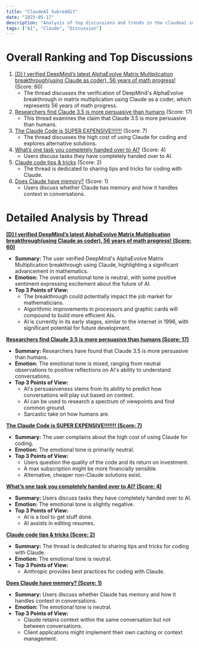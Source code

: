 ```yaml
---
title: "ClaudeAI Subreddit"
date: "2025-05-17"
description: "Analysis of top discussions and trends in the claudeai subreddit"
tags: ["AI", "Claude", "Discussion"]
---
```


# Overall Ranking and Top Discussions
1.  [[D] I verified DeepMind’s latest AlphaEvolve Matrix Multiplication breakthrough(using Claude as coder), 56 years of math progress!](https://www.reddit.com/r/ClaudeAI/comments/1koxiq0/i_verified_deepminds_latest_alphaevolve_matrix/) (Score: 60)
    * The thread discusses the verification of DeepMind's AlphaEvolve breakthrough in matrix multiplication using Claude as a coder, which represents 56 years of math progress.
2.  [Researchers find Claude 3.5 is more persuasive than humans](https://i.redd.it/qgnffy21ld1f1.png) (Score: 17)
    * This thread examines the claim that Claude 3.5 is more persuasive than humans.
3.  [The Claude Code is SUPER EXPENSIVE!!!!!!!](https://www.reddit.com/r/ClaudeAI/comments/1kp0gff/the_claude_code_is_super_expensive/) (Score: 7)
    * The thread discusses the high cost of using Claude for coding and explores alternative solutions.
4.  [What’s one task you completely handed over to AI?](https://www.reddit.com/r/ClaudeAI/comments/1kp1g7o/whats_one_task_you_completely_handed_over_to_ai/) (Score: 4)
    * Users discuss tasks they have completely handed over to AI.
5.  [Claude code tips & tricks](https://www.reddit.com/r/ClaudeAI/comments/1koygqs/claude_code_tips_tricks/) (Score: 2)
    * The thread is dedicated to sharing tips and tricks for coding with Claude.
6.  [Does Claude have memory?](https://www.reddit.com/r/ClaudeAI/comments/1koyssu/does_claude_have_memory/) (Score: 1)
    * Users discuss whether Claude has memory and how it handles context in conversations.

# Detailed Analysis by Thread
**[[D] I verified DeepMind’s latest AlphaEvolve Matrix Multiplication breakthrough(using Claude as coder), 56 years of math progress! (Score: 60)](https://www.reddit.com/r/ClaudeAI/comments/1koxiq0/i_verified_deepminds_latest_alphaevolve_matrix/)**
*  **Summary:** The user verified DeepMind's AlphaEvolve Matrix Multiplication breakthrough using Claude, highlighting a significant advancement in mathematics.
*  **Emotion:** The overall emotional tone is neutral, with some positive sentiment expressing excitement about the future of AI.
*  **Top 3 Points of View:**
    *  The breakthrough could potentially impact the job market for mathematicians.
    *  Algorithmic improvements in processors and graphic cards will compound to build more efficient AIs.
    *  AI is currently in its early stages, similar to the internet in 1996, with significant potential for future development.

**[Researchers find Claude 3.5 is more persuasive than humans (Score: 17)](https://i.redd.it/qgnffy21ld1f1.png)**
*  **Summary:** Researchers have found that Claude 3.5 is more persuasive than humans.
*  **Emotion:** The emotional tone is mixed, ranging from neutral observations to positive reflections on AI's ability to understand conversations.
*  **Top 3 Points of View:**
    *  AI's persuasiveness stems from its ability to predict how conversations will play out based on context.
    *  AI can be used to research a spectrum of viewpoints and find common ground.
    *  Sarcastic take on how humans are.

**[The Claude Code is SUPER EXPENSIVE!!!!!!! (Score: 7)](https://www.reddit.com/r/ClaudeAI/comments/1kp0gff/the_claude_code_is_super_expensive/)**
*  **Summary:** The user complains about the high cost of using Claude for coding.
*  **Emotion:** The emotional tone is primarily neutral.
*  **Top 3 Points of View:**
    *  Users question the quality of the code and its return on investment.
    *  A max subscription might be more financially sensible.
    *  Alternative, cheaper non-Claude solutions exist.

**[What’s one task you completely handed over to AI? (Score: 4)](https://www.reddit.com/r/ClaudeAI/comments/1kp1g7o/whats_one_task_you_completely_handed_over_to_ai/)**
*  **Summary:** Users discuss tasks they have completely handed over to AI.
*  **Emotion:** The emotional tone is slightly negative.
*  **Top 3 Points of View:**
    *  AI is a tool to get stuff done.
    *  AI assists in editing resumes.

**[Claude code tips & tricks (Score: 2)](https://www.reddit.com/r/ClaudeAI/comments/1koygqs/claude_code_tips_tricks/)**
*  **Summary:** The thread is dedicated to sharing tips and tricks for coding with Claude.
*  **Emotion:** The emotional tone is neutral.
*  **Top 3 Points of View:**
    *  Anthropic provides best practices for coding with Claude.

**[Does Claude have memory? (Score: 1)](https://www.reddit.com/r/ClaudeAI/comments/1koyssu/does_claude_have_memory/)**
*  **Summary:** Users discuss whether Claude has memory and how it handles context in conversations.
*  **Emotion:** The emotional tone is neutral.
*  **Top 3 Points of View:**
    *  Claude retains context within the same conversation but not between conversations.
    *  Client applications might implement their own caching or context management.
